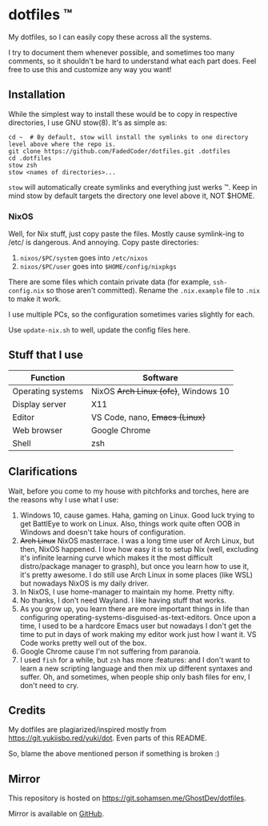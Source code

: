 # dotfiles :tm:
My dotfiles, so I can easily copy these across all the systems.

I try to document them whenever possible, and sometimes too many comments, so it shouldn't be hard to understand what each part does. Feel free to use this and customize any way you want!

## Installation

While the simplest way to install these would be to copy in respective directories, I use GNU stow(8). It's as simple as:
```
cd ~  # By default, stow will install the symlinks to one directory level above where the repo is.
git clone https://github.com/FadedCoder/dotfiles.git .dotfiles
cd .dotfiles
stow zsh
stow <names of directories>...
```

`stow` will automatically create symlinks and everything just werks :tm:. Keep in mind stow by default targets the directory one level above it, NOT $HOME.

### NixOS

Well, for Nix stuff, just copy paste the files. Mostly cause symlink-ing to /etc/ is dangerous. And annoying. Copy paste directories:

1. `nixos/$PC/system` goes into `/etc/nixos`
2. `nixos/$PC/user` goes into `$HOME/config/nixpkgs`

There are some files which contain private data (for example, `ssh-config.nix` so those aren't committed). Rename the `.nix.example` file to `.nix` to make it work.

I use multiple PCs, so the configuration sometimes varies slightly for each.

Use `update-nix.sh` to well, update the config files here.

## Stuff that I use

| Function             | Software                                                 |
|----------------------|----------------------------------------------------------|
| Operating systems    | NixOS ~~Arch Linux (ofc)~~, Windows 10                   |
| Display server       | X11                                                      |
| Editor               | VS Code, nano, ~~Emacs (Linux)~~                         |
| Web browser          | Google Chrome                                            |
| Shell                | zsh                                                      |

## Clarifications

Wait, before you come to my house with pitchforks and torches, here are the reasons why I use what I use:
1. Windows 10, cause games. Haha, gaming on Linux. Good luck trying to get BattlEye to work on Linux. Also, things work quite often OOB in Windows and doesn't take hours of configuration.
2. ~~Arch Linux~~ NixOS masterrace. I was a long time user of Arch Linux, but then, NixOS happened. I love how easy it is to setup Nix (well, excluding it's infinite learning curve which makes it the most difficult distro/package manager to grasph), but once you learn how to use it, it's pretty awesome. I do still use Arch Linux in some places (like WSL) but nowadays NixOS is my daily driver.
3. In NixOS, I use home-manager to maintain my home. Pretty nifty.
4. No thanks, I don't need Wayland. I like having stuff that works.
5. As you grow up, you learn there are more important things in life than configuring operating-systems-disguised-as-text-editors. Once upon a time, I used to be a hardcore Emacs user but nowadays I don't get the time to put in days of work making my editor work just how I want it. VS Code works pretty well out of the box.
6. Google Chrome cause I'm not suffering from paranoia.
7. I used `fish` for a while, but `zsh` has more :features: and I don't want to learn a new scripting language and then mix up different syntaxes and suffer. Oh, and sometimes, when people ship only bash files for env, I don't need to cry.

## Credits

My dotfiles are plagiarized/inspired mostly from https://git.yukiisbo.red/yuki/dot. Even parts of this README.

So, blame the above mentioned person if something is broken :)

## Mirror

This repository is hosted on https://git.sohamsen.me/GhostDev/dotfiles.

Mirror is available on [GitHub](https://github.com/FadedCoder/dotfiles).